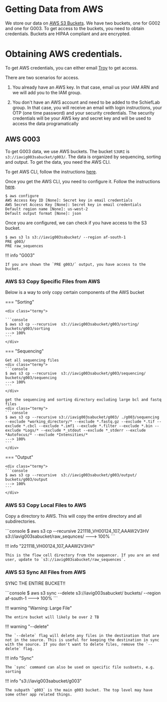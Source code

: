 # Getting Data from AWS

We store our data on [AWS S3 Buckets](https://aws.amazon.com/s3/). We have two buckets, one for G002 and one for G003. To get access to the buckets, you need to obtain credentials. Buckets are HIPAA compliant and are encrypted.

# Obtaining AWS credentials.

To get AWS credentials, you can either email [Troy](mailto:tsincomb@iavi.org) to get access.

There are two scenarios for access.

1. You already have an AWS key. In that case, email us your IAM ARN and we will add you to the IAM group.

2. You don't have an AWS account and need to be added to the SchiefLab group. In that case, you will receive an email with login instructions, your OTP (one time password) and your security credentials. The security credentials will be your AWS key and secret key and will be used to access the data programatically

## AWS G003

To get G003 data, we use AWS buckets. The bucket `S3URI` is `s3://iavig003sabucket/g003/`. The data is organized by sequencing, sorting and output. To get the data, you need the AWS CLI.

To get AWS CLI, follow the instructions [here](https://docs.aws.amazon.com/cli/latest/userguide/getting-started-install.html).

Once you get the AWS CLI, you need to configure it. Follow the instructions [here](https://docs.aws.amazon.com/cli/latest/userguide/cli-chap-configure.html).

<div class="termy">

```console
$ aws configure
AWS Access Key ID [None]: Secret key in email credentials
AWS Secret Access Key [None]: Secret key in email credentials
Default region name [None]: us-west-2
Default output format [None]: json
```

</div>

Once you are configured, we can check if you have access to the S3 bucket.

<div class="termy">

```console
$ aws s3 ls s3://iavig003sabucket/ --region af-south-1
PRE g003/
PRE raw_sequences
```

</div>
!!! info "G003"

    If you are shown the `PRE g003/` output, you have access to the bucket.

### AWS S3 Copy Specific Files from AWS

Below is a way to only copy certain components of the AWS bucket

=== "Sorting"

    <div class="termy">

    ```console
    $ aws s3 cp --recursive  s3://iavig003sabucket/g003/sorting/ buckets/g003/sorting
    ---> 100%
    ```
    </div>

=== "Sequencing"

    Get all sequencing files
    <div class="termy">
    ```console
    $ aws s3 cp --recursive  s3://iavig003sabucket/g003/sequencing/ buckets/g003/sequencing
    ---> 100%
    ```
    </div>

    get the sequencing and sorting directory excluding large bcl and fastq files
    <div class="termy">
    ```console
    $ aws s3 cp --recursive s3://iavig003sabucket/g003/ ./g003/sequencing --exclude *working_directory/* --exclude *.fastq.gz --exclude *.tif --exclude *.cbcl --exclude *.imf1 --exclude *.filter --exclude *.bin --exclude *Logs/* --exclude *_stdout --exclude *_stderr --exclude *Autofocus/* --exclude *Intensities/*
    ---> 100%
    ```
    </div>

=== "Output"

    <div class="termy">
    ```console
    $ aws s3 cp --recursive  s3://iavig003sabucket/g003/output/ buckets/g003/output
    ---> 100%
    ```
    </div>

### AWS S3 Copy Local Files to AWS

Copy a directory to AWS. This will copy the entire directory and all subdirectories.

<div class="termy">
```console
$ aws s3 cp --recursive  221118_VH00124_107_AAAW2V3HV  s3://iavig003sabucket/raw_sequnces/
---> 100%
```
</div>

!!! info "221118_VH00124_107_AAAW2V3HV"

    This is the flow cell directory from the sequencer. If you are an end user, update to `s3://iavig003sabucket/raw_sequences`.

### AWS S3 Sync All Files from AWS

SYNC THE ENTIRE BUCKET!!

<div class="termy">
```console
$ aws s3 sync --delete  s3://iavig003sabucket/ buckets/ --region af-south-1
---> 100%
```
</div>

!!! warning "Warning: Large File"

    The entire bucket will likely be over 2 TB

!!! warning "--delete"

    The `--delete` flag will delete any files in the destination that are not in the source. This is useful for keeping the destination in sync with the source. If you don't want to delete files, remove the `--delete` flag.

!!! info "Sync"

    The `sync` command can also be used on specific file susbsets, e.g. sorting

!!! info "s3://iavig003sabucket/g003"

    The subpath `g003` is the main g003 bucket. The top level may have some other app related things.
